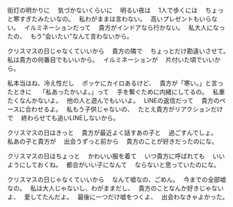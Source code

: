 街灯の明かりに　
気づかないくらいに　
明るい夜は　
1人で歩くには　
ちょっと寒すぎたみたいなの。　
私わがままは言わない。　
高いプレゼントもいらない。　
イルミネーションだって　
貴方がインドアなら行かない。　
私大人になったの、　
もう"会いたい"なんて言わないから。　

クリスマスの日じゃなくていいから　
貴方の隣で　
ちょっとだけ勘違いさせて。　
私は貴方の何番目でもいいから。　
イルミネーションが　
片付いた頃でいいから。　

私本当はね、冷え性だし　
ポッケにカイロあるけど、　
貴方が「寒い。」と言ったときに　
「私あったかいよ。」って　
手を繋ぐために内緒にしてるの。　
私重たくなんかないよ。　
他の人と遊んでもいいよ。　
LINEの返信だって　
貴方のペースに合わせるよ。　
私もう子供じゃないの、　
たとえ貴方がリアクションだけで　
終わらせても追いLINEしないから。　

クリスマスの日はきっと　
貴方が最近よく話すあの子と　
過ごすんでしょ。　
私あの子と貴方が　
出会うずっと前から　
貴方のことが好きだったのにな。　

クリスマスの日はちょっと　
かわいい服を着て　
いつ貴方に呼ばれても　
いいようにしておくね。　
都合がいい子になんて　
ならないと思っていたのにな。　

クリスマスの日じゃなくていいから　
なんて嘘なの、ごめん。　
今までの全部嘘なの。　
私は大人じゃないし、わがままだし、　
貴方のことなんか好きじゃないよ、　
愛してたんだよ。　
最後に一つだけ嘘をつくよ、　
出会わなきゃよかった。　

